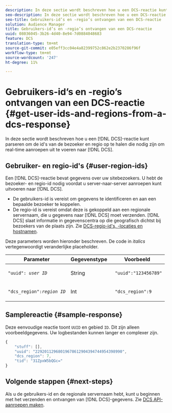 ```yaml
---
description: In deze sectie wordt beschreven hoe u een DCS-reactie kunt parseren om de id's van de bezoeker en regio op te halen die nodig zijn om real-time aanroepen naar de DCS uit te voeren.
seo-description: In deze sectie wordt beschreven hoe u een DCS-reactie kunt parseren om de id's van de bezoeker en regio op te halen die nodig zijn om real-time aanroepen naar de DCS uit te voeren.
seo-title: Gebruikers-id’s en -regio’s ontvangen van een DCS-reactie
solution: Audience Manager
title: Gebruikers-id’s en -regio’s ontvangen van een DCS-reactie
uuid: 08036045-3b26-4d40-8e94-7d0884048683
feature: DCS
translation-type: tm+mt
source-git-commit: e05eff3cc04e4a82399752c862e2b2370286f96f
workflow-type: tm+mt
source-wordcount: '247'
ht-degree: 11%

---
```



# Gebruikers-id’s en -regio’s ontvangen van een DCS-reactie {#get-user-ids-and-regions-from-a-dcs-response}

In deze sectie wordt beschreven hoe u een [!DNL DCS]-reactie kunt parseren om de id&#39;s van de bezoeker en regio op te halen die nodig zijn om real-time aanroepen uit te voeren naar [!DNL DCS].

## Gebruiker- en regio-id&#39;s {#user-region-ids}

Een [!DNL DCS]-reactie bevat gegevens over uw sitebezoekers. U hebt de bezoeker- en regio-id nodig voordat u server-naar-server aanroepen kunt uitvoeren naar [!DNL DCS].

* De gebruikers-id is vereist om gegevens te identificeren en aan een bepaalde bezoeker te koppelen.
* De regio-id is vereist omdat deze is gekoppeld aan een regionale servernaam, die u gegevens naar [!DNL DCS] moet verzenden. [!DNL DCS] slaat informatie in gegevenscentra op die geografisch dichtst bij bezoekers van de plaats zijn. Zie [DCS-regio-id&#39;s, -locaties en hostnamen](../../../api/dcs-intro/dcs-api-reference/dcs-regions.md).

Deze parameters worden hieronder beschreven. De code in *italics* vertegenwoordigt veranderlijke placeholder.

<table id="table_822C02D5978348DCB7153001882D397C"> 
 <thead> 
  <tr> 
   <th colname="col1" class="entry"> Parameter </th> 
   <th colname="col2" class="entry"> Gegevenstype </th> 
   <th colname="col3" class="entry"> Voorbeeld </th> 
  </tr> 
 </thead>
 <tbody> 
  <tr> 
   <td colname="col1"> <p><code>"uuid": <i>user ID</i></code> </p> </td> 
   <td colname="col2"> <p>String </p> </td> 
   <td colname="col3"> <p> <code> "uuid":"123456789"</code> </p> </td> 
  </tr> 
  <tr> 
   <td colname="col1"> <p><code>"dcs_region":<i>region ID</i></code> </p> </td> 
   <td colname="col2"> <p>Int </p> </td> 
   <td colname="col3"> <p> <code> "dcs_region":9</code> </p> </td> 
  </tr> 
 </tbody> 
</table>

## Samplereactie {#sample-response}

Deze eenvoudige reactie toont `UUID` en gebied `ID`. Dit zijn alleen voorbeeldgegevens. Uw logbestanden kunnen langer en complexer zijn.

```js
{
    "stuff": [],
    "uuid": "22920112968019678612904394744954398990",
    "dcs_region": 7,
    "tid": "31ZpxW5bQGc="
}
```

## Volgende stappen {#next-steps}

Als u de gebruikers-id en de regionale servernaam hebt, kunt u beginnen met het verzenden en ontvangen van [!DNL DCS]-gegevens. Zie [DCS API-aanroepen maken](../../../api/dcs-intro/dcs-s2s/dcs-s2s-calls.md).
